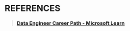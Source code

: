 # REFERENCES

> ### [Data Engineer Career Path - Microsoft Learn](https://learn.microsoft.com/en-us/users/collinschedler-0717/collections/40yztymq0o5p3w)
